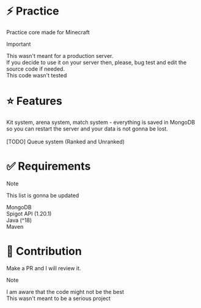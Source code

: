 # ⚡ Practice
Practice core made for Minecraft

> [!IMPORTANT]
> This wasn't meant for a production server.<br> 
> If you decide to use it on your server then, please, bug test and edit the source code if needed.<br>
> This code wasn't tested

# ⭐ Features
Kit system, arena system, match system - everything is saved in MongoDB<br>
so you can restart the server and your data is not gonna be lost.<br>
<br>
[TODO] Queue system (Ranked and Unranked)<br>

# ✅ Requirements
> [!NOTE]
> This list is gonna be updated

MongoDB <br>
Spigot API (1.20.1) <br>
Java (^18) <br>
Maven 

# 👨 Contribution
Make a PR and I will review it.

> [!NOTE]
> I am aware that the code might not be the best<br>
> This wasn't meant to be a serious project

